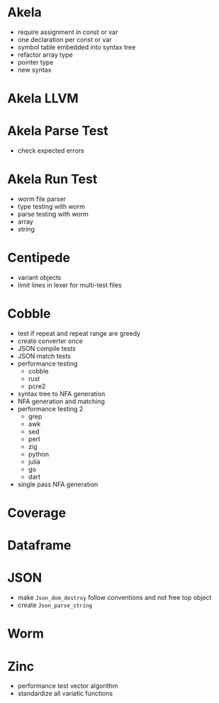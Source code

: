 # Akela
* require assignment in const or var
* one declaration per const or var
* symbol table embedded into syntax tree
* refactor array type
* pointer type
* new syntax

# Akela LLVM

# Akela Parse Test
* check expected errors

# Akela Run Test
* worm file parser
* type testing with worm
* parse testing with worm
* array
* string

# Centipede
* variant objects
* limit lines in lexer for multi-test files

# Cobble
* test if repeat and repeat range are greedy
* create converter once
* JSON compile tests
* JSON match tests
* performance testing
    * cobble
    * rust
    * pcre2
* syntax tree to NFA generation
* NFA generation and matching
* performance testing 2
    * grep
    * awk
    * sed
    * perl
    * zig
    * python
    * julia
    * go
    * dart
* single pass NFA generation

# Coverage

# Dataframe

# JSON
* make `Json_dom_destroy` follow conventions and not free top object
* create `Json_parse_string`

# Worm

# Zinc
* performance test vector algorithm
* standardize all variatic functions